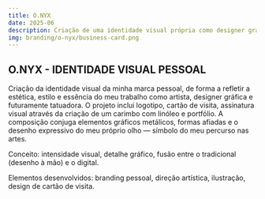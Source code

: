 ```yaml
---
title: O.NYX
date: 2025-06
description: Criação de uma identidade visual própria como designer gráfica de forma a que representasse o meu estilo e o que faço.
img: branding/o-nyx/business-card.png
---
```


## O.NYX - IDENTIDADE VISUAL PESSOAL

Criação da identidade visual da minha marca pessoal, de forma a refletir a estética, estilo e essência do meu trabalho como artista, designer gráfica e futuramente tatuadora. O projeto inclui logotipo, cartão de visita, assinatura visual através da criação de um carimbo com linóleo e portfólio.
A composição conjuga elementos gráficos metálicos, formas afiadas e o desenho expressivo do meu próprio olho — símbolo do meu percurso nas artes.

Conceito: intensidade visual, detalhe gráfico, fusão entre o tradicional (desenho à mão) e o digital.

Elementos desenvolvidos: branding pessoal, direção artística, ilustração, design de cartão de visita.

